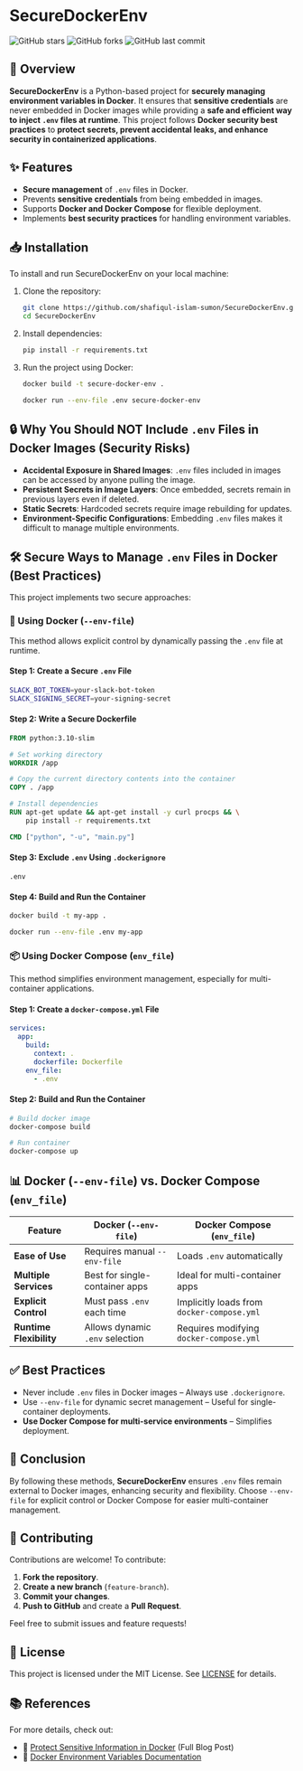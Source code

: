 # SecureDockerEnv

![GitHub stars](https://img.shields.io/github/stars/shafiqul-islam-sumon/SecureDockerEnv?style=social)
![GitHub forks](https://img.shields.io/github/forks/shafiqul-islam-sumon/SecureDockerEnv?style=social)
![GitHub last commit](https://img.shields.io/github/last-commit/shafiqul-islam-sumon/SecureDockerEnv)

## 🚀 Overview

**SecureDockerEnv** is a Python-based project for **securely managing environment variables in Docker**. It ensures that **sensitive credentials** are never embedded in Docker images while providing a **safe and efficient way to inject `.env` files at runtime**. This project follows **Docker security best practices** to **protect secrets, prevent accidental leaks, and enhance security in containerized applications**.

## ✨ Features

- **Secure management** of `.env` files in Docker.
- Prevents **sensitive credentials** from being embedded in images.
- Supports **Docker and Docker Compose** for flexible deployment.
- Implements **best security practices** for handling environment variables.

## 📥 Installation

To install and run SecureDockerEnv on your local machine:

1. Clone the repository:
   ```sh
   git clone https://github.com/shafiqul-islam-sumon/SecureDockerEnv.git
   cd SecureDockerEnv
   ```

2. Install dependencies:
   ```sh
   pip install -r requirements.txt
   ```

3. Run the project using Docker:
   ```sh
   docker build -t secure-docker-env .
   
   docker run --env-file .env secure-docker-env
   ```

## 🔒 Why You Should NOT Include `.env` Files in Docker Images (Security Risks)

- **Accidental Exposure in Shared Images**: `.env` files included in images can be accessed by anyone pulling the image.
- **Persistent Secrets in Image Layers**: Once embedded, secrets remain in previous layers even if deleted.
- **Static Secrets**: Hardcoded secrets require image rebuilding for updates.
- **Environment-Specific Configurations**: Embedding `.env` files makes it difficult to manage multiple environments.

## 🛠️ Secure Ways to Manage `.env` Files in Docker (Best Practices)

This project implements two secure approaches:

### 🐳 Using Docker (`--env-file`)

This method allows explicit control by dynamically passing the `.env` file at runtime.

#### **Step 1: Create a Secure `.env` File**
```sh
SLACK_BOT_TOKEN=your-slack-bot-token
SLACK_SIGNING_SECRET=your-signing-secret
```

#### **Step 2: Write a Secure Dockerfile**
```dockerfile
FROM python:3.10-slim

# Set working directory
WORKDIR /app

# Copy the current directory contents into the container
COPY . /app

# Install dependencies
RUN apt-get update && apt-get install -y curl procps && \
    pip install -r requirements.txt

CMD ["python", "-u", "main.py"]
```

#### **Step 3: Exclude `.env` Using `.dockerignore`**
```plaintext
.env
```

#### **Step 4: Build and Run the Container**
```sh
docker build -t my-app .

docker run --env-file .env my-app
```

### 📦 Using Docker Compose (`env_file`)

This method simplifies environment management, especially for multi-container applications.

#### **Step 1: Create a `docker-compose.yml` File**
```yaml
services:
  app:
    build:
      context: .
      dockerfile: Dockerfile
    env_file:
      - .env
```

#### **Step 2: Build and Run the Container**
```sh
# Build docker image
docker-compose build

# Run container
docker-compose up
```

## 📊 Docker (`--env-file`) vs. Docker Compose (`env_file`)

| Feature                 | Docker (`--env-file`)           | Docker Compose (`env_file`)                |
| ----------------------- | ------------------------------- | ------------------------------------------ |
| **Ease of Use**         | Requires manual `--env-file`    | Loads `.env` automatically                 |
| **Multiple Services**   | Best for single-container apps  | Ideal for multi-container apps             |
| **Explicit Control**    | Must pass `.env` each time      | Implicitly loads from `docker-compose.yml` |
| **Runtime Flexibility** | Allows dynamic `.env` selection | Requires modifying `docker-compose.yml`    |

## ✅ Best Practices

- Never include `.env` files in Docker images – Always use `.dockerignore`.
- Use `--env-file` for dynamic secret management – Useful for single-container deployments.
- **Use Docker Compose for multi-service environments** – Simplifies deployment.

## 🎯 Conclusion

By following these methods, **SecureDockerEnv** ensures `.env` files remain external to Docker images, enhancing security and flexibility. Choose `--env-file` for explicit control or Docker Compose for easier multi-container management.

## 🤝 Contributing

Contributions are welcome! To contribute:

1. **Fork the repository**.
2. **Create a new branch** (`feature-branch`).
3. **Commit your changes**.
4. **Push to GitHub** and create a **Pull Request**.

Feel free to submit issues and feature requests!

## 📜 License

This project is licensed under the MIT License. See [LICENSE](LICENSE) for details.

## 📚 References

For more details, check out:
- 🔗 [Protect Sensitive Information in Docker](https://shafiqulai.github.io/blogs/blog_1.html?id=1) (Full Blog Post)
- 🔗 [Docker Environment Variables Documentation](https://docs.docker.com/compose/how-tos/environment-variables/set-environment-variables/)


